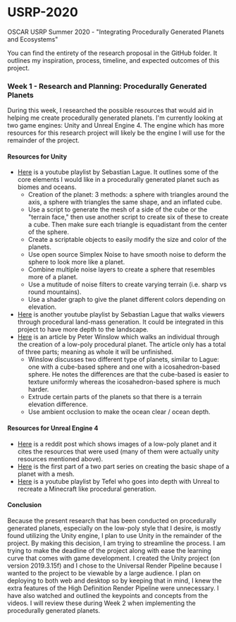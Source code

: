 # USRP-2020
OSCAR USRP Summer 2020 - "Integrating Procedurally Generated Planets and Ecosystems"

You can find the entirety of the research proposal in the GitHub folder. It outlines my inspiration, process, timeline, and expected outcomes of this project.

### Week 1 - Research and Planning: Procedurally Generated Planets
During this week, I researched the possible resources that would aid in helping me create procedurally generated planets.
I'm currently looking at two game engines: Unity and Unreal Engine 4.
The engine which has more resources for this research project will likely be the engine I will use for the remainder of the project.

#### Resources for Unity
* [Here](https://www.youtube.com/playlist?list=PLFt_AvWsXl0cONs3T0By4puYy6GM22ko8) is a youtube playlist by Sebastian Lague. It outlines some of the core elements I would like in a procedurally generated planet such as biomes and oceans.
  * Creation of the planet: 3 methods: a sphere with triangles around the axis, a sphere with triangles the same shape, and an inflated cube.
  * Use a script to generate the mesh of a side of the cube or the "terrain face," then use another script to create six of these to create a cube. Then make sure each triangle is equadistant from the center of the sphere.
  * Create a scriptable objects to easily modify the size and color of the planets.
  * Use open source Simplex Noise to have smooth noise to deform the sphere to look more like a planet.
  * Combine multiple noise layers to create a sphere that resembles more of a planet.
  * Use a mutitude of noise filters to create varying terrain (i.e. sharp vs round mountains).
  * Use a shader graph to give the planet different colors depending on elevation.
* [Here](https://www.youtube.com/playlist?list=PLFt_AvWsXl0eBW2EiBtl_sxmDtSgZBxB3) is another youtube playlist by Sebastian Lague that walks viewers through procedural land-mass generation.
It could be integrated in this project to have more depth to the landscape.
* [Here](https://medium.com/@peter_winslow/creating-procedural-planets-in-unity-part-1-df83ecb12e91) is an article by Peter Winslow which walks an individual through the creation of a low-poly procedural planet.
The article only has a total of three parts; meaning as whole it will be unfinished.
  * Winslow discusses two different type of planets, similar to Lague: one with a cube-based sphere and one with a icosahedron-based sphere.
  He notes the differences are that the cube-based is easier to texture uniformly whereas the icosahedron-based sphere is much harder.
  * Extrude certain parts of the planets so that there is a terrain elevation difference.
  * Use ambient occlusion to make the ocean clear / ocean depth.

#### Resources for Unreal Engine 4
* [Here](https://www.reddit.com/r/unrealengine/comments/b2n3c8/procedural_planet/) is a reddit post which shows images of a low-poly planet and it cites the resources that were used (many of them were actually unity resources mentioned above).
* [Here](https://www.reddit.com/r/unrealengine/comments/b2n3c8/procedural_planet/) is the first part of a two part series on creating the basic shape of a planet with a mesh.
* [Here](https://www.youtube.com/playlist?list=PLgwhqR8QlpRVKQ5JEWcdjV77lex0q-Oth) is a youtube playlist by Tefel who goes into depth with Unreal to recreate a Minecraft like procedural generation.

#### Conclusion
Because the present research that has been conducted on procedurally generated planets, especially on the low-poly style that I desire, is mostly found utilizing the Unity engine, I plan to use Unity in the remainder of the project.
By making this decision, I am trying to streamline the process. I am trying to make the deadline of the project along with ease the learning curve that comes with game development.
I created the Unity project (on version 2019.3.15f) and I chose to the Universal Render Pipeline because I wanted to the project to be viewable by a large audience.
I plan on deploying to both web and desktop so by keeping that in mind, I knew the extra features of the High Definition Render Pipeline were unnecessary.
I have also watched and outlined the keypoints and concepts from the videos. I will review these during Week 2 when implementing the procedurally generated planets.

